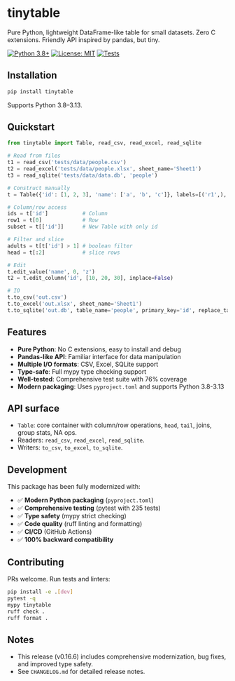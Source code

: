 tinytable
=========

Pure Python, lightweight DataFrame-like table for small datasets. Zero C extensions. Friendly API inspired by pandas, but tiny.

[![Python 3.8+](https://img.shields.io/badge/python-3.8+-blue.svg)](https://www.python.org/downloads/)
[![License: MIT](https://img.shields.io/badge/License-MIT-yellow.svg)](https://opensource.org/licenses/MIT)
[![Tests](https://github.com/eddiethedean/tinytable/workflows/CI/badge.svg)](https://github.com/eddiethedean/tinytable/actions)

Installation
------------

```bash
pip install tinytable
```

Supports Python 3.8–3.13.

Quickstart
----------

```python
from tinytable import Table, read_csv, read_excel, read_sqlite

# Read from files
t1 = read_csv('tests/data/people.csv')
t2 = read_excel('tests/data/people.xlsx', sheet_name='Sheet1')
t3 = read_sqlite('tests/data/data.db', 'people')

# Construct manually
t = Table({'id': [1, 2, 3], 'name': ['a', 'b', 'c']}, labels=[('r1',), ('r2',), ('r3',)])

# Column/row access
ids = t['id']           # Column
row1 = t[0]             # Row
subset = t[['id']]      # New Table with only id

# Filter and slice
adults = t[t['id'] > 1] # boolean filter
head = t[:2]            # slice rows

# Edit
t.edit_value('name', 0, 'z')
t2 = t.edit_column('id', [10, 20, 30], inplace=False)

# IO
t.to_csv('out.csv')
t.to_excel('out.xlsx', sheet_name='Sheet1')
t.to_sqlite('out.db', table_name='people', primary_key='id', replace_table=True)
```

Features
--------

- **Pure Python**: No C extensions, easy to install and debug
- **Pandas-like API**: Familiar interface for data manipulation
- **Multiple I/O formats**: CSV, Excel, SQLite support
- **Type-safe**: Full mypy type checking support
- **Well-tested**: Comprehensive test suite with 76% coverage
- **Modern packaging**: Uses `pyproject.toml` and supports Python 3.8-3.13

API surface
-----------

- `Table`: core container with column/row operations, `head`, `tail`, joins, group stats, NA ops.
- Readers: `read_csv`, `read_excel`, `read_sqlite`.
- Writers: `to_csv`, `to_excel`, `to_sqlite`.

Development
-----------

This package has been fully modernized with:

- ✅ **Modern Python packaging** (`pyproject.toml`)
- ✅ **Comprehensive testing** (pytest with 235 tests)
- ✅ **Type safety** (mypy strict checking)
- ✅ **Code quality** (ruff linting and formatting)
- ✅ **CI/CD** (GitHub Actions)
- ✅ **100% backward compatibility**

Contributing
------------

PRs welcome. Run tests and linters:

```bash
pip install -e .[dev]
pytest -q
mypy tinytable
ruff check .
ruff format .
```

Notes
-----

- This release (v0.16.6) includes comprehensive modernization, bug fixes, and improved type safety.
- See `CHANGELOG.md` for detailed release notes.